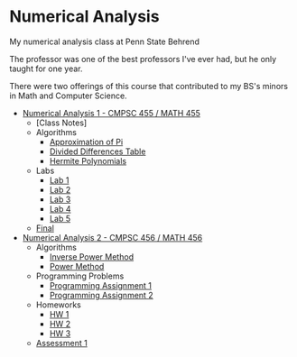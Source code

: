# Numerical Analysis

My numerical analysis class at Penn State Behrend

The professor was one of the best professors I've ever had, but he only taught for one year.

There were two offerings of this course that contributed to my BS's minors in Math and Computer Science.
- [Numerical Analysis 1 - CMPSC 455 / MATH 455 ](./src/CMPSC_455/)
  - [Class Notes]
  - Algorithms
    - [Approximation of Pi](./src/CMPSC_455/approx_pi.m)
    - [Divided Differences Table](./src/Lab3/divided_differences.m)
    - [Hermite Polynomials](./src/CMPSC_455/Hermite_INT_3.nb)
  - Labs
    - [Lab 1](./src/CMPSC_455/Lab1)
    - [Lab 2](./src/CMPSC_455/Lab2)
    - [Lab 3](./src/CMPSC_455/Lab3)
    - [Lab 4](./src/CMPSC_455/Lab4)
    - [Lab 5](./src/CMPSC_455/Lab5)
  - [Final](./src/CMPSC_455/Final.m)
- [Numerical Analysis 2 - CMPSC 456 / MATH 456 ](./src/CMPSC_456/)
  - Algorithms
    - [Inverse Power Method](./src/CMPSC_456/invPowerMethod.m)
    - [Power Method](./src/CMPSC_456/powermethod.m)
  - Programming Problems
    - [Programming Assignment 1](./src/CMPSC_456/P1.m)
    - [Programming Assignment 2](./src/CMPSC_456/P2.m)
  - Homeworks
    - [HW 1](./src/CMPSC_456/HW1.m)
    - [HW 2](./src/CMPSC_456/HW2.m)
    - [HW 3](./src/CMPSC_456/HW3.m)
  - [Assessment 1](./src/CMPSC_456/Assessment1.m)